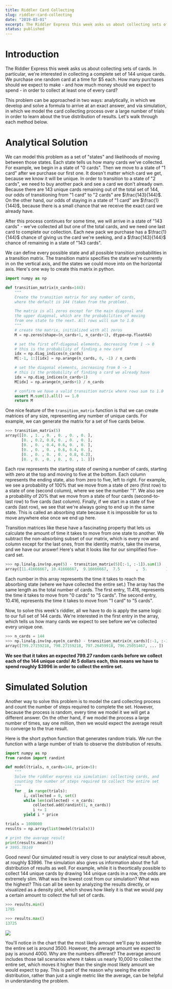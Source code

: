 ```yaml
---
title: Riddler Card Collecting
slug: riddler-card-collecting
date: "2019-03-01"
excerpt: The Riddler Express this week asks us about collecting sets of cards. In particular, we're interested in collecting a complete set of 144 unique cards. We purchase one random card at a time for $5 each. How many purchases should we expect to make - and how much money should we expect to spend - in order to collect at least one of every card?
status: published
---
```


# Introduction

The Riddler Express this week asks us about collecting sets of cards. In particular, we're interested in collecting a complete set of 144 unique cards. We purchase one random card at a time for $5 each. How many purchases should we expect to make - and how much money should we expect to spend - in order to collect at least one of every card?

This problem can be approached in two ways: analytically, in which we develop and solve a formula to arrive at an exact answer, and via simulation, in which we model the card collecting process over a large number of trials in order to learn about the true distribution of results. Let's walk through each method below.

# Analytical Solution

We can model this problem as a set of "states" and likelihoods of moving between those states. Each state tells us how many cards we've collected. For example, we begin in a state of "0 cards". Then we move to a state of "1 card" after we purchase our first one. It doesn't matter which card we get, because we know it will be unique. In order to transition to a state of "2 cards", we need to buy another pack and see a card we don't already own. Because there are 143 unique cards remaining out of the total set of 144, our odds of transitioning from "1 card" to "2 cards" are $\frac{143}{144}$. On the other hand, our odds of staying in a state of "1 card" are $\frac{1}{144}$, because there is a small chance that we receive the exact card we already have.

After this process continues for some time, we will arrive in a state of "143 cards" - we've collected all but one of the total cards, and we need one last card to complete our collection. Each new pack we purchase has a $\frac{1}{144}$ chance of giving us the card we're seeking, and a $\frac{143}{144}$ chance of remaining in a state of "143 cards".

We can define every possible state and all possible transition probabilities in a transition matrix. The transition matrix specifies the state we're currently in on the vertical axis, and the states we could move into on the horizontal axis. Here's one way to create this matrix in python.

```python
import numpy as np

def transition_matrix(n_cards=144):
    """
    Create the transition matrix for any number of cards,
    where the default is 144 (taken from the problem).

    The matrix is all zeros except for the main diagonal and
    the upper diagonal, which are the probabilities of moving
    from one state to the next. All rows will sum to 1.0
    """
    # create the matrix, initialized with all zeros
    M = np.zeros(shape=(n_cards+1, n_cards+1), dtype=np.float64)

    # set the first off-diagonal elements, decreasing from 1 -> 0
    # this is the probability of finding a new card
    idx = np.diag_indices(n_cards)
    M[:-1, 1:][idx] = np.arange(n_cards, 0, -1) / n_cards

    # set the diagonal elements, increasing from 0 -> 1
    # this is the probability of finding a card we already have
    idx = np.diag_indices(n_cards+1)
    M[idx] = np.arange(n_cards+1) / n_cards

    # confirm we have a valid transition matrix where rows sum to 1.0
    assert M.sum(1).all() == 1.0
    return M
```

One nice feature of the `transition_matrix` function is that we can create matrices of any size, representing any number of unique cards. For example, we can generate the matrix for a set of five cards below.

```python
>>> transition_matrix(5)
array([[0. , 1. , 0. , 0. , 0. , 0. ],
       [0. , 0.2, 0.8, 0. , 0. , 0. ],
       [0. , 0. , 0.4, 0.6, 0. , 0. ],
       [0. , 0. , 0. , 0.6, 0.4, 0. ],
       [0. , 0. , 0. , 0. , 0.8, 0.2],
       [0. , 0. , 0. , 0. , 0. , 1. ]])
```

Each row represents the starting state of owning a number of cards, starting with zero at the top and moving to five at the bottom. Each column represents the ending state, also from zero to five, left to right. For example, we see a probability of 100% that we move from a state of zero (first row) to a state of one (second column), where we see the number "1". We also see a probability of 20% that we move from a state of four cards (second-to-last row) to five cards (last column). Finally, if we start in a state of five cards (last row), we see that we're always going to end up in the same state. This is called an absorbing state because it is impossible for us to move anywhere else once we end up here.

Transition matrices like these have a fascinating property that lets us calculate the amount of time it takes to move from one state to another. We subtract the non-absorbing subset of our matrix, which is every row and column except for the last ones, from the identity matrix, take the inverse, and we have our answer! Here's what it looks like for our simplified five-card set.

```python
>>> np.linalg.inv(np.eye(5) - transition_matrix(5)[:-1, :-1]).sum(1)
array([11.41666667, 10.41666667,  9.16666667,  7.5       ,  5.        ])
```

Each number in this array represents the time it takes to reach the absorbing state (where we have collected the entire set.) The array has the same length as the total number of cards. The first entry, 11.416, represents the time it takes to move from "0 cards" to "5 cards". The second entry, 10.416, represents the time it takes to move from "1 card" to "5 cards".

Now, to solve this week's riddler, all we have to do is apply the same logic to our full set of 144 cards. We're interested in the first entry in the array, which tells us how many cards we expect to see before we've collected every unique one.

```python
>>> n_cards = 144
>>> np.linalg.inv(np.eye(n_cards) - transition_matrix(n_cards)[:-1, :-1]).sum(1)
array([799.27159218, 798.27159218, 797.26459918, 796.25051467, ... ])
```

**We see that it takes an expected 799.27 random cards before we collect each of the 144 unique cards! At 5 dollars each, this means we have to spend roughly $3996 in order to collect the entire set.**

# Simulated Solution

Another way to solve this problem is to model the card collecting process and count the number of steps required to complete the set. However, because the process is random, every time we model it we will get a different answer. On the other hand, if we model the process a large number of times, say one million, then we would expect the average result to converge to the true result.

Here is the short python function that generates random trials. We run the function with a large number of trials to observe the distribution of results.

```python
import numpy as np
from random import randint

def model(trials, n_cards=144, price=5):
    """
    Solve the riddler express via simulation: collecting cards, and
    counting the number of steps required to collect the entire set
    """
    for _ in range(trials):
        i, collected = 0, set()
        while len(collected) < n_cards:
            collected.add(randint(1, n_cards))
            i += 1
        yield i * price

trials = 1000000
results = np.array(list(model(trials)))

# print the average result
print(results.mean())
# 3995.78149
```

Good news! Our simulated result is very close to our analytical result above, at roughly $3996. The simulation also gives us information about the full distribution of results as well. For example, while it is theortically possible to collect 144 unique cards by drawing 144 unique cards in a row, the odds are extremely slim. What was the lowest cost from our simulation? What was the highest? This can all be seen by analyzing the results directly, or visualized as a density plot, which shows how likely it is that we would pay a certain amount to collect the full set of cards.

```python
>>> results.min()
1795

>>> results.max()
13725
```

<img src="/img/riddler-card-collecting.png">

You'll notice in the chart that the most likely amount we'll pay to assemble the entire set is around 3500. However, the average amount we expect to pay is around 4000. Why are the numbers different? The average amount includes those tail scenarios where it takes us nearly 10,000 to collect the entire set, which moves it higher than the single most likely amount we would expect to pay. This is part of the reason why seeing the entire distribution, rather than just a single metric like the average, can be helpful in understanding the problem.
